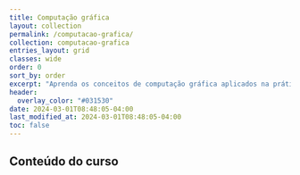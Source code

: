 ```yaml
---
title: Computação gráfica
layout: collection
permalink: /computacao-grafica/
collection: computacao-grafica
entries_layout: grid
classes: wide
order: 0
sort_by: order
excerpt: "Aprenda os conceitos de computação gráfica aplicados na prática usando o Unreal Engine e o Autodesk Maya."
header:
  overlay_color: "#031530"
date: 2024-03-01T08:48:05-04:00
last_modified_at: 2024-03-01T08:48:05-04:00
toc: false
---
```


## Conteúdo do curso
